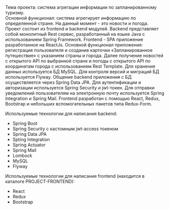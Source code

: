 Тема проекта: система агрегации информации по запланированному туризму.  
Основной функционал: система агрегирует информацию по определенной стране. На данный момент -  это новости и погода.  
Проект состоит из frontend и backend модулей. Backend представляет собой монолитный Rest сервис, разработанный на языке Java с использованием Spring Framework. Frontend - SPA приложение разработанное на ReactJs. Основной функционал приложения: регистрация пользователя и создание карточки «Запланированное путешествие» с указанием страны и города. Далее получение новостей с открытого API по выбранной стране и погоды с открытого API по координатам города с использованием Rest Template. Для хранения данных используется БД MySQL. Для контроля версий и миграций БД используется Flyway. Общение backend приложения с БД осуществляется через Spring Data JPA. Для аутентификации и авторизации используется Spring Security и jwt-токен. Для отправки уведомлений пользователям на электронную почту используется Spring Integration и Spring Mail. Frontend разработан с помощью React, Redux, Bootstrap и небольших вспомогательных пакетов типа Redux-Form.   

Используемые технологии для написания backend:
-	Spring Boot
-	Spring Security c кастомным jwt-access токеном
-	Spring Data JPA
-	Spting Integration
-	Spring Actuator
-	Spring Mail
-	Lombock
-	MySQL
-	Flyway

  
Используемые технологии для написания frontend (находится в каталоге PROJECT-FRONTEND):
-	React
-	Redux
-	Bootstrap
